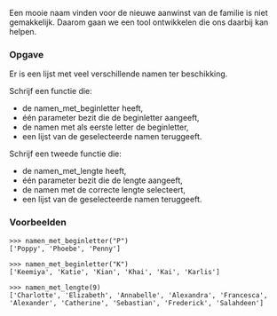 Een mooie naam vinden voor de nieuwe aanwinst van de familie is niet gemakkelijk. Daarom gaan we een tool ontwikkelen die ons daarbij kan helpen.

### Opgave
Er is een lijst met veel verschillende namen ter beschikking.

Schrijf een functie die:
- de namen_met_beginletter heeft,
- één parameter bezit die de beginletter aangeeft,
- de namen met als eerste letter de beginletter,
- een lijst van de geselecteerde namen teruggeeft.

Schrijf een tweede functie die:
- de namen_met_lengte heeft,
- één parameter bezit die de lengte aangeeft,
- de namen met de correcte lengte selecteert,
- een lijst van de geselecteerde namen teruggeeft.

### Voorbeelden

    >>> namen_met_beginletter("P")
    ['Poppy', 'Phoebe', 'Penny']
    
    >>> namen_met_beginletter("K")
    ['Keemiya', 'Katie', 'Kian', 'Khai', 'Kai', 'Karlis']
    
    >>> namen_met_lengte(9)
    ['Charlotte', 'Elizabeth', 'Annabelle', 'Alexandra', 'Francesca', 'Alexander', 'Catherine', 'Sebastian', 'Frederick', 'Salahdeen']
